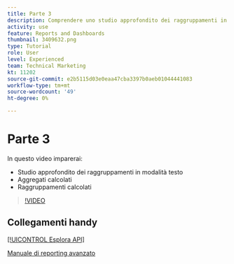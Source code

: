 ```yaml
---
title: Parte 3
description: Comprendere uno studio approfondito dei raggruppamenti in modalità testo, degli aggregati calcolati e dei raggruppamenti calcolati.
activity: use
feature: Reports and Dashboards
thumbnail: 3409632.png
type: Tutorial
role: User
level: Experienced
team: Technical Marketing
kt: 11202
source-git-commit: e2b5115d03e0eaa47cba3397b0aeb01044441083
workflow-type: tm+mt
source-wordcount: '49'
ht-degree: 0%

---
```


# Parte 3

In questo video imparerai:

* Studio approfondito dei raggruppamenti in modalità testo
* Aggregati calcolati
* Raggruppamenti calcolati

>[!VIDEO](https://video.tv.adobe.com/v/3409635/?quality=12)

## Collegamenti handy

[[!UICONTROL Esplora API]](https://developer.adobe.com/workfront/api-explorer/)

[Manuale di reporting avanzato](/help/assets/advanced-reporting-manual.pdf)
